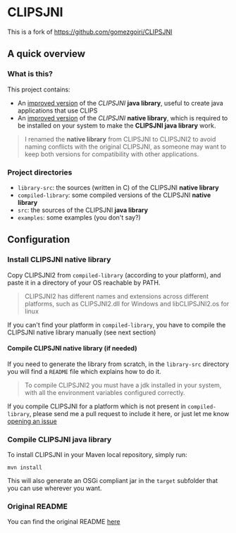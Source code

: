 # CLIPSJNI

This is a fork of https://github.com/gomezgoiri/CLIPSJNI

## A quick overview

### What is this?

This project contains:

* An [improved version](https://github.com/gomezgoiri/CLIPSJNI) of the *CLIPSJNI* **java library**, useful to create java applications that use CLIPS
* An [improved version](https://github.com/gomezgoiri/CLIPSJNI) of the *CLIPSJNI* **native library**, which is required to be installed on your system to make the **CLIPSJNI java library** work.

> I renamed the **native library** from CLIPSJNI to CLIPSJNI2 to avoid naming conflicts with the original CLIPSJNI, as someone may want to keep both versions for compatibility with other applications.

### Project directories

* `library-src`: the sources (written in C) of the CLIPSJNI **native library**
* `compiled-library`: some compiled versions of the CLIPSJNI **native library**
* `src`: the sources of the CLIPSJNI **java library**
* `examples`: some examples (you don't say?)

## Configuration

### Install CLIPSJNI native library

Copy CLIPSJNI2 from `compiled-library` (according to your platform), and paste it in a directory of your OS reachable by PATH. 

> CLIPSJNI2 has different names and extensions across different platforms, such as CLIPSJNI2.dll for Windows and libCLIPSJNI2.os for linux

If you can't find your platform in `compiled-library`, you have to compile the CLIPSJNI native library manually (see next section)

#### Compile CLIPSJNI native library (if needed)

If you need to generate the library from scratch, in the `library-src` directory you will find a `README` file which explains how to do it.

> To compile CLIPSJNI2 you must have a jdk installed in your system, with all the environment variables configured correctly.

If you compile CLIPSJNI for a platform which is not present in `compiled-library`, please send me a pull request to include it here, or just let me know [opening an issue](https://github.com/Chosko/CLIPSJNI/issues/new)

### Compile CLIPSJNI java library

To install CLIPSJNI in your Maven local repository, simply run:

    mvn install

This will also generate an OSGi compliant jar in the `target` subfolder that you can use wherever you want.

### Original README

You can find the original README [here](README.old.md)
